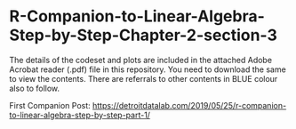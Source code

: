 # R-Companion-to-Linear-Algebra-Step-by-Step-Chapter-2-section-3

The details of the codeset and plots are included in the attached Adobe Acrobat reader (.pdf) file in this repository. 
You need to download the same to view the contents. There are referrals to other contents in BLUE colour also to follow.

First Companion Post: https://detroitdatalab.com/2019/05/25/r-companion-to-linear-algebra-step-by-step-part-1/
